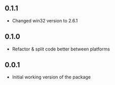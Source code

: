 ## 0.1.1

* Changed win32 version to 2.6.1

## 0.1.0

* Refactor & split code better between platforms

## 0.0.1

* Initial working version of the package
